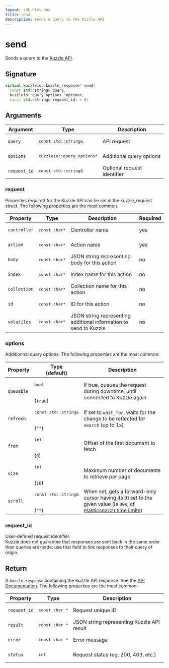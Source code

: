 ```yaml
---
layout: sdk.html.hbs
title: send
description: Sends a query to the Kuzzle API
---
```


# send

Sends a query to the [Kuzzle API](/api/1).

## Signature

```cpp
virtual kuzzleio::kuzzle_response* send(
  const std::string& query,
  kuzzleio::query_options *options,
  const std::string& request_id) = 0;
```

## Arguments

| Argument     | Type                                 | Description                 |
| ------------ | ------------------------------------ | --------------------------- |
| `query`      | <pre>const std::string&</pre>        | API request                 |
| `options`    | <pre>kuzzleio::query_options\*</pre> | Additional query options    |
| `request_id` | <pre>const std::string&</pre>        | Optional request identifier |

### request

Properties required for the Kuzzle API can be set in the kuzzle_request struct.
The following properties are the most common.

| Property     | Type                    | Description                                                       | Required |
| ------------ | ----------------------- | ----------------------------------------------------------------- | -------- |
| `controller` | <pre>const char\*</pre> | Controller name                                                   | yes      |
| `action`     | <pre>const char\*</pre> | Action name                                                       | yes      |
| `body`       | <pre>const char\*</pre> | JSON string representing body for this action                     | no       |
| `index`      | <pre>const char\*</pre> | Index name for this action                                        | no       |
| `collection` | <pre>const char\*</pre> | Collection name for this action                                   | no       |
| `id`         | <pre>const char\*</pre> | ID for this action                                                | no       |
| `volatiles`  | <pre>const char\*</pre> | JSON string representing additional information to send to Kuzzle | no       |

### options

Additionnal query options.
The following properties are the most common:

| Property   | Type<br/>(default)                       | Description                                                                                                                                                                                                           |
| ---------- | ---------------------------------------- | --------------------------------------------------------------------------------------------------------------------------------------------------------------------------------------------------------------------- |
| `queuable` | <pre>bool</pre><br/>(`true`)             | If true, queues the request during downtime, until connected to Kuzzle again                                                                                                                                          |
| `refresh`  | <pre>const std::string&</pre><br/>(`""`) | If set to `wait_for`, waits for the change to be reflected for `search` (up to 1s)                                                                                                                                    |
| `from`     | <pre>int</pre><br/>(`0`)                 | Offset of the first document to fetch                                                                                                                                                                                 |
| `size`     | <pre>int</pre><br/>(`10`)                | Maximum number of documents to retrieve per page                                                                                                                                                                      |
| `scroll`   | <pre>const std::string&</pre><br/>(`""`) | When set, gets a forward-only cursor having its ttl set to the given value (ie `30s`; cf [elasticsearch time limits](https://www.elastic.co/guide/en/elasticsearch/reference/current/common-options.html#time-units)) |

### request_id

User-defined request identifier.  
Kuzzle does not guarantee that responses are sent back in the same order than queries are made: use that field to link responses to their query of origin.

## Return

A `kuzzle_response` containing the Kuzzle API response. See the [API Documentation](/core/1/api/essentials/kuzzle-response).
The following properties are the most common:

| Property     | Type                     | Description                                |
| ------------ | ------------------------ | ------------------------------------------ |
| `request_id` | <pre>const char \*</pre> | Request unique ID                          |
| `result`     | <pre>const char \*</pre> | JSON string representing Kuzzle API result |
| `error`      | <pre>const char \*</pre> | Error message                              |
| `status`     | <pre>int</pre>           | Request status (eg: 200, 403, etc.)        |
